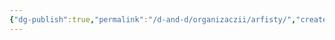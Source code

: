 ```yaml
---
{"dg-publish":true,"permalink":"/d-and-d/organizaczii/arfisty/","created":"2024-02-19T19:15:28.693+03:00","updated":"2023-12-26T14:54:13.092+03:00"}
---
```


